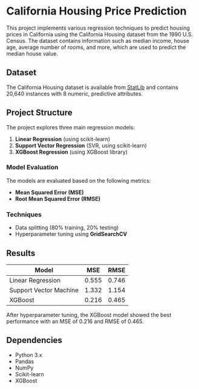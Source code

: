 # California Housing Price Prediction

This project implements various regression techniques to predict housing prices in California using the California Housing dataset from the 1990 U.S. Census. The dataset contains information such as median income, house age, average number of rooms, and more, which are used to predict the median house value.

## Dataset

The California Housing dataset is available from [StatLib](https://www.dcc.fc.up.pt/~ltorgo/Regression/cal_housing.html) and contains 20,640 instances with 8 numeric, predictive attributes.

## Project Structure

The project explores three main regression models:

1. **Linear Regression** (using scikit-learn)
2. **Support Vector Regression** (SVR, using scikit-learn)
3. **XGBoost Regression** (using XGBoost library)

### Model Evaluation

The models are evaluated based on the following metrics:
- **Mean Squared Error (MSE)**
- **Root Mean Squared Error (RMSE)**

### Techniques

- Data splitting (80% training, 20% testing)
- Hyperparameter tuning using **GridSearchCV**

## Results

| Model                 | MSE   | RMSE  |
|-----------------------|-------|-------|
| Linear Regression      | 0.555 | 0.746 |
| Support Vector Machine | 1.332 | 1.154 |
| XGBoost               | 0.216 | 0.465 |

After hyperparameter tuning, the XGBoost model showed the best performance with an MSE of 0.216 and RMSE of 0.465.

## Dependencies

- Python 3.x
- Pandas
- NumPy
- Scikit-learn
- XGBoost



